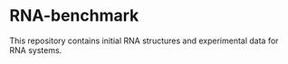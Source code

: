# RNA-benchmark
This repository contains initial RNA structures and experimental data for RNA systems.
